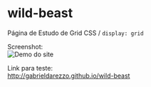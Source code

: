 # wild-beast
Página de Estudo de Grid CSS / `display: grid`   

Screenshot:  
![Demo do site](doc/site-example.jpeg)     

Link para teste:  
http://gabrieldarezzo.github.io/wild-beast